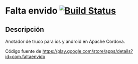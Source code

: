 # Falta envido [![Build Status](https://travis-ci.org/Urucas/falta-envido.svg?branch=master)](https://travis-ci.org/Urucas/falta-envido)

## Descripción
Anotador de truco para ios y android en Apache Cordova.

Código fuente de https://play.google.com/store/apps/details?id=com.faltaenvido
